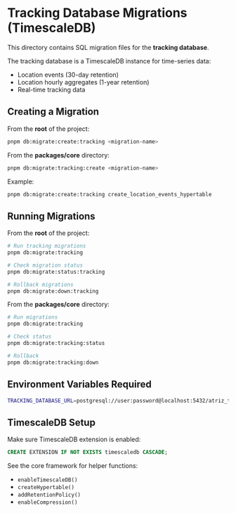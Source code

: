 # Tracking Database Migrations (TimescaleDB)

This directory contains SQL migration files for the **tracking database**.

The tracking database is a TimescaleDB instance for time-series data:

- Location events (30-day retention)
- Location hourly aggregates (1-year retention)
- Real-time tracking data

## Creating a Migration

From the **root** of the project:

```bash
pnpm db:migrate:create:tracking <migration-name>
```

From the **packages/core** directory:

```bash
pnpm db:migrate:tracking:create <migration-name>
```

Example:

```bash
pnpm db:migrate:create:tracking create_location_events_hypertable
```

## Running Migrations

From the **root** of the project:

```bash
# Run tracking migrations
pnpm db:migrate:tracking

# Check migration status
pnpm db:migrate:status:tracking

# Rollback migrations
pnpm db:migrate:down:tracking
```

From the **packages/core** directory:

```bash
# Run migrations
pnpm db:migrate:tracking

# Check status
pnpm db:migrate:tracking:status

# Rollback
pnpm db:migrate:tracking:down
```

## Environment Variables Required

```bash
TRACKING_DATABASE_URL=postgresql://user:password@localhost:5432/atriz_tracking
```

## TimescaleDB Setup

Make sure TimescaleDB extension is enabled:

```sql
CREATE EXTENSION IF NOT EXISTS timescaledb CASCADE;
```

See the core framework for helper functions:

- `enableTimescaleDB()`
- `createHypertable()`
- `addRetentionPolicy()`
- `enableCompression()`
